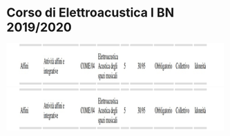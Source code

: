 Corso di Elettroacustica I BN 2019/2020
========

<img src="https://github.com/SMERM/BN-Velitchkova/blob/master/Programma%20di%20studi/elettroacustica_IBN.jpeg" height="100">

<img src="https://github.com/SMERM/BN-Velitchkova/blob/master/Programma%20di%20studi/elettroacustica_IBN.jpeg" height="100">


